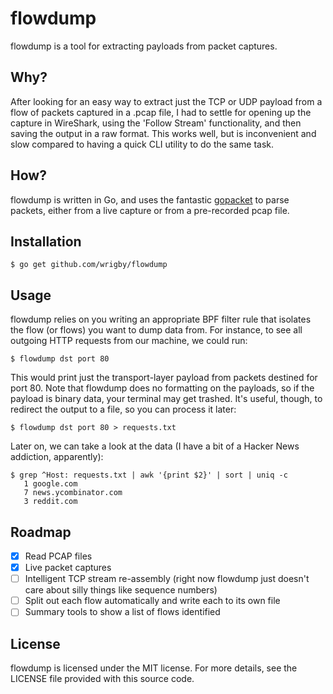 # flowdump

flowdump is a tool for extracting payloads from packet captures.

## Why?

After looking for an easy way to extract just the TCP or UDP payload from a flow of packets captured in a .pcap file, I had to settle for opening up the capture in WireShark, using the 'Follow Stream' functionality, and then saving the output in a raw format. This works well, but is inconvenient and slow compared to having a quick CLI utility to do the same task.

## How?

flowdump is written in Go, and uses the fantastic [gopacket](https://github.com/google/gopacket) to parse packets, either from a live capture or from a pre-recorded pcap file.

## Installation

`$ go get github.com/wrigby/flowdump`

## Usage

flowdump relies on you writing an appropriate BPF filter rule that isolates the flow (or flows) you want to dump data from. For instance, to see all outgoing HTTP requests from our machine, we could run:

`$ flowdump dst port 80`

This would print just the transport-layer payload from packets destined for port 80. Note that flowdump does no formatting on the payloads, so if the payload is binary data, your terminal may get trashed. It's useful, though, to redirect the output to a file, so you can process it later:

`$ flowdump dst port 80 > requests.txt`

Later on, we can take a look at the data (I have a bit of a Hacker News addiction, apparently):

```
$ grep ^Host: requests.txt | awk '{print $2}' | sort | uniq -c
   1 google.com
   7 news.ycombinator.com
   3 reddit.com
```

## Roadmap

- [x] Read PCAP files
- [x] Live packet captures
- [ ] Intelligent TCP stream re-assembly (right now flowdump just doesn't care about silly things like sequence numbers)
- [ ] Split out each flow automatically and write each to its own file
- [ ] Summary tools to show a list of flows identified

## License

flowdump is licensed under the MIT license. For more details, see the LICENSE file
provided with this source code.

